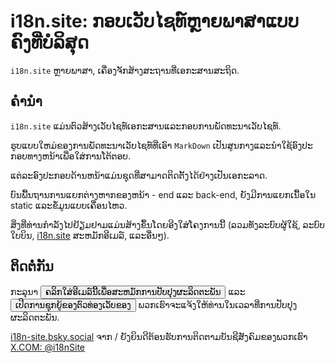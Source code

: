 # i18n.site: ກອບເວັບໄຊທ໌ຫຼາຍພາສາແບບຄົງທີ່ບໍລິສຸດ

`i18n.site` ຫຼາຍພາສາ, ເຄື່ອງຈັກສ້າງສະຖານທີ່ເອກະສານສະຖິດ.

## ຄໍານໍາ

`i18n.site` ແມ່ນຕົວສ້າງເວັບໄຊທ໌ເອກະສານແລະກອບການພັດທະນາເວັບໄຊທ໌.

ຮູບແບບໃຫມ່ຂອງການພັດທະນາເວັບໄຊທ໌ທີ່ເອົາ `MarkDown` ເປັນສູນກາງແລະນໍາໃຊ້ອົງປະກອບທາງຫນ້າເພື່ອໃສ່ການໂຕ້ຕອບ.

ແຕ່ລະອົງປະກອບດ້ານຫນ້າແມ່ນຊຸດທີ່ສາມາດຕິດຕັ້ງໄດ້ຢ່າງເປັນເອກະລາດ.

ບົນພື້ນຖານການແຍກຕ່າງຫາກຂອງຫນ້າ - end ແລະ back-end, ຍັງມີການແຍກເນື້ອໃນ static ແລະຂໍ້ມູນແບບເຄື່ອນໄຫວ.

ສິ່ງທີ່ທ່ານກໍາລັງໄປຢ້ຽມຢາມແມ່ນສ້າງຂຶ້ນໂດຍອີງໃສ່ໂຄງການນີ້ (ລວມທັງລະບົບຜູ້ໃຊ້, ລະບົບໃບບິນ, [i18n.site](/) ສະຫມັກອີເມລ໌, ແລະອື່ນໆ).

## ຕິດຕໍ່ກັນ

ກະລຸນາ <button onclick="mailsub()">ຄລິກໃສ່ອີເມລ໌ນີ້ເພື່ອສະຫມັກການປັບປຸງຜະລິດຕະພັນ</button> ແລະ <button onclick="webpush()">ເປີດການຊຸກຍູ້ຂອງຕົວທ່ອງເວັບຂອງ</button> ພວກເຮົາຈະແຈ້ງໃຫ້ທ່ານໃນເວລາທີ່ການປັບປຸງຜະລິດຕະພັນ.

[i18n-site.bsky.social](https://bsky.app/profile/i18n-site.bsky.social) ຈາກ / ຍັງຍິນດີຕ້ອນຮັບການຕິດຕາມບັນຊີສັງຄົມຂອງພວກເຮົາ [X.COM: @i18nSite](https://x.com/i18nSite)